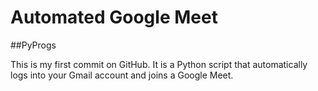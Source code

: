 # Automated Google Meet
##PyProgs


This is my first commit on GitHub.
It is a Python script that automatically logs into your Gmail account and joins a Google Meet.
